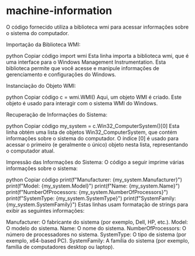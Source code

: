 # machine-information
O código fornecido utiliza a biblioteca wmi para acessar informações sobre o sistema do computador.

Importação da Biblioteca WMI:

python
Copiar código
import wmi
Esta linha importa a biblioteca wmi, que é uma interface para o Windows Management Instrumentation. Esta biblioteca permite que você acesse e manipule informações de gerenciamento e configurações do Windows.

Instanciação do Objeto WMI:

python
Copiar código
c = wmi.WMI()
Aqui, um objeto WMI é criado. Este objeto é usado para interagir com o sistema WMI do Windows.

Recuperação de Informações do Sistema:

python
Copiar código
my_system = c.Win32_ComputerSystem()[0]
Esta linha obtém uma lista de objetos Win32_ComputerSystem, que contém informações sobre o sistema do computador. O índice [0] é usado para acessar o primeiro (e geralmente o único) objeto nesta lista, representando o computador atual.

Impressão das Informações do Sistema:
O código a seguir imprime várias informações sobre o sistema:

python
Copiar código
print(f"Manufacturer: {my_system.Manufacturer}")
print(f"Model: {my_system.Model}")
print(f"Name: {my_system.Name}")
print(f"NumberOfProcessors: {my_system.NumberOfProcessors}")
print(f"SystemType: {my_system.SystemType}")
print(f"SystemFamily: {my_system.SystemFamily}")
Estas linhas usam formatação de strings para exibir as seguintes informações:

Manufacturer: O fabricante do sistema (por exemplo, Dell, HP, etc.).
Model: O modelo do sistema.
Name: O nome do sistema.
NumberOfProcessors: O número de processadores no sistema.
SystemType: O tipo de sistema (por exemplo, x64-based PC).
SystemFamily: A família do sistema (por exemplo, família de computadores desktop ou laptop).
